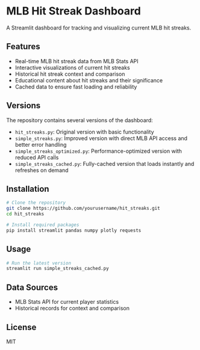 # MLB Hit Streak Dashboard

A Streamlit dashboard for tracking and visualizing current MLB hit streaks.

## Features

- Real-time MLB hit streak data from MLB Stats API
- Interactive visualizations of current hit streaks
- Historical hit streak context and comparison
- Educational content about hit streaks and their significance
- Cached data to ensure fast loading and reliability

## Versions

The repository contains several versions of the dashboard:

- `hit_streaks.py`: Original version with basic functionality
- `simple_streaks.py`: Improved version with direct MLB API access and better error handling
- `simple_streaks_optimized.py`: Performance-optimized version with reduced API calls
- `simple_streaks_cached.py`: Fully-cached version that loads instantly and refreshes on demand

## Installation

```bash
# Clone the repository
git clone https://github.com/yourusername/hit_streaks.git
cd hit_streaks

# Install required packages
pip install streamlit pandas numpy plotly requests
```

## Usage

```bash
# Run the latest version
streamlit run simple_streaks_cached.py
```

## Data Sources

- MLB Stats API for current player statistics
- Historical records for context and comparison

## License

MIT